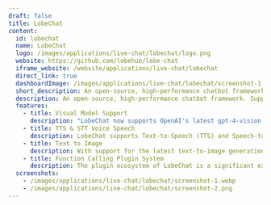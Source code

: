 ```yaml
---
draft: false
title: LobeChat
content:
  id: lobechat
  name: LobeChat
  logo: /images/applications/live-chat/lobechat/logo.png
  website: https://github.com/lobehub/lobe-chat
  iframe_website: /website/applications/live-chat/lobechat
  direct_link: true
  dashboardImage: /images/applications/live-chat/lobechat/screenshot-1.webp
  short_description: An open-source, high-performance chatbot framework. Support one-click free deployment of your private ChatGPT/Gemini/LLM application.
  description: An open-source, high-performance chatbot framework. Support one-click free deployment of your private ChatGPT/Gemini/LLM application.
  features:
    - title: Visual Model Support
      description: "LobeChat now supports OpenAI's latest gpt-4-vision model with visual recognition capabilities, a multimodal intelligence that can perceive visuals. Users can easily upload or drag and drop images into the dialogue box, and the agent will be able to recognize the content of the images and engage in intelligent conversation based on this, creating smarter and more diversified chat scenarios."
    - title: TTS & STT Voice Speech
      description: LobeChat supports Text-to-Speech (TTS) and Speech-to-Text (STT) technologies, enabling our application to convert text messages into clear voice outputs, allowing users to interact with our conversational agent as if they were talking to a real person. Users can choose from a variety of voices to pair with the agent.
    - title: Text to Image
      description: With support for the latest text-to-image generation technology, LobeChat now allows users to invoke image creation tools directly within conversations with the agent. By leveraging the capabilities of AI tools such as DALL-E 3, MidJourney, and Pollinations, the agents are now equipped to transform your ideas into images.
    - title: Function Calling Plugin System
      description: The plugin ecosystem of LobeChat is a significant extension of its core functionalities, greatly enhancing the practicality and flexibility of ChatGPT. By leveraging plugins, ChatGPT can perform real-time information retrieval and processing, such as automatically fetching the latest news headlines to provide users with immediate and relevant information. Moreover, these plugins are not limited to news aggregation but can also extend to other practical functions, such as quick document retrieval, e-commerce platform data access, and various third-party services.
  screenshots:
    - /images/applications/live-chat/lobechat/screenshot-1.webp
    - /images/applications/live-chat/lobechat/screenshot-2.png
---
```

